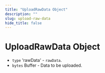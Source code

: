 ```yaml
---
title: "UploadRawData Object"
description: ""
slug: upload-raw-data
hide_title: false
---
```


# UploadRawData Object

* `type` 'rawData' - `rawData`.
* `bytes` Buffer - Data to be uploaded.
